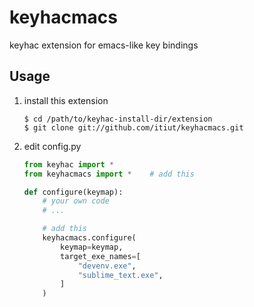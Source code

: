 # keyhacmacs
keyhac extension for emacs-like key bindings

## Usage
1. install this extension
    ```
    $ cd /path/to/keyhac-install-dir/extension
    $ git clone git://github.com/itiut/keyhacmacs.git
    ```

2. edit config.py
    ```python
    from keyhac import *
    from keyhacmacs import *    # add this

    def configure(keymap):
        # your own code
        # ...

        # add this
        keyhacmacs.configure(
            keymap=keymap,
            target_exe_names=[
                "devenv.exe",
                "sublime_text.exe",
            ]
        )
    ```
